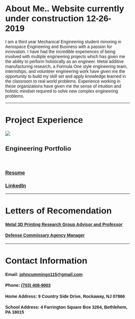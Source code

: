 # About Me.. Website currently under construction 12-26-2019

I am a third year Mechanical Engineering student minoring in Aerospace Engineering and Business with a passion for innovation. I have had the incredible experiences of being involved with multiple engineering projects which has given me the ability to perform holistically as an engineer. Metal additive manufacturing research, a Formula One style engineering team, internships, and volunteer engineering work have given me the opportunity to build my skill set and apply knowledge learned in the classroom to real world problems. Experience working in these organizations have given me the sense of intuition and holistic mindset required to solve new complex engineering problems.

***

# Project Experience

<html>
<head>
<meta name="viewport" content="width=device-width, initial-scale=1">
<style>
* {
  box-sizing: border-box;
}

body {

}

.container {
  position: relative;
  max-width: 400px;
  margin: 0 auto;
}

.container img {vertical-align: middle;}
.container img {horizontal-align: left;}

.container .content {
  position: absolute;
  bottom: 0;
  background: rgba(255, 255, 255, 0.8); /* Black background with 0.5 opacity */
  color: #f1f1f1;
  width: 100%;
  height: 20%;
  padding: 20px;
}
</style>
</head>
<body>


<div class="container">
    <a href="./portfolio.pdf">
      <img src="https://raw.githubusercontent.com/jfc221/website/master/assets/EngineeringPortfolioThumb.png">
     </a>
  <div class="content">
    <h2>Engineering Portfolio</h2>
  </div>
</div>

</body>
</html>







<html>
<head>
<meta name="viewport" content="width=device-width, initial-scale=1">
<style>
* {box-sizing: border-box;}
body {font-family: Verdana, sans-serif;}
.mySlides {display: none;}
img {vertical-align: middle;}

/* Slideshow container */
.slideshow-container {
  max-width: 1000px;
  position: relative;
  margin: auto;
}

/* Caption text */
.text {
  color: #f2f2f2;
  font-size: 15px;
  padding: 8px 12px;
  position: absolute;
  bottom: 8px;
  width: 100%;
  text-align: center;
}

/* Number text (1/3 etc) */
.numbertext {
  color: #f2f2f2;
  font-size: 12px;
  padding: 8px 12px;
  position: absolute;
  top: 0;
}

/* The dots/bullets/indicators */
.dot {
  height: 15px;
  width: 15px;
  margin: 0 2px;
  background-color: #bbb;
  border-radius: 50%;
  display: inline-block;
  transition: background-color 0.6s ease;
}

.active {
  background-color: #717171;
}

/* Fading animation */
.fade {
  -webkit-animation-name: fade;
  -webkit-animation-duration: 1.5s;
  animation-name: fade;
  animation-duration: 1.5s;
}

@-webkit-keyframes fade {
  from {opacity: .4} 
  to {opacity: 1}
}

@keyframes fade {
  from {opacity: .4} 
  to {opacity: 1}
}

/* On smaller screens, decrease text size */
@media only screen and (max-width: 300px) {
  .text {font-size: 11px}
}
</style>
</head>
<body>

<div class="slideshow-container">

<div class="mySlides fade">
  <div class="numbertext">1 / 3</div>
  <a href="./portfolio.pdf">
      <img src="https://raw.githubusercontent.com/jfc221/website/master/assets/Slide1.png">
  </a>
  <div class="text">Caption Text</div>
</div>

<div class="mySlides fade">
  <div class="numbertext">2 / 3</div>
 <a href="./portfolio.pdf">
      <img src="https://raw.githubusercontent.com/jfc221/website/master/assets/Slide2.png">
     </a>
  <div class="text">Caption Two</div>
</div>

<div class="mySlides fade">
  <div class="numbertext">3 / 3</div>
 <a href="./portfolio.pdf">
      <img src="https://raw.githubusercontent.com/jfc221/website/master/assets/Slide3.png">
     </a>
  <div class="text">Caption Three</div>
</div>

<div class="mySlides fade">
  <div class="numbertext">4 / 3</div>
 <a href="./portfolio.pdf">
      <img src="https://raw.githubusercontent.com/jfc221/website/master/assets/Slide4.png">
     </a>
  <div class="text">Caption Four</div>
</div>

<div class="mySlides fade">
  <div class="numbertext">5 / 3</div>
 <a href="./portfolio.pdf">
      <img src="https://raw.githubusercontent.com/jfc221/website/master/assets/Slide5.png">
     </a>
  <div class="text">Caption Five</div>
</div>

<div class="mySlides fade">
  <div class="numbertext">6 / 3</div>
 <a href="./portfolio.pdf">
      <img src="https://raw.githubusercontent.com/jfc221/website/master/assets/Slide6.png">
     </a>
  <div class="text">Caption Three</div>
</div>

<div class="mySlides fade">
  <div class="numbertext">7 / 3</div>
 <a href="./portfolio.pdf">
      <img src="https://raw.githubusercontent.com/jfc221/website/master/assets/Slide7.png">
     </a>
  <div class="text">Caption Three</div>
</div>

<div class="mySlides fade">
  <div class="numbertext">8 / 3</div>
 <a href="./portfolio.pdf">
      <img src="https://raw.githubusercontent.com/jfc221/website/master/assets/Slide8.png">
     </a>
  <div class="text">Caption Three</div>
</div>

<div class="mySlides fade">
  <div class="numbertext">9 / 3</div>
 <a href="./portfolio.pdf">
      <img src="https://raw.githubusercontent.com/jfc221/website/master/assets/Slide9.png">
     </a>
  <div class="text">Caption Three</div>
</div>

<div class="mySlides fade">
  <div class="numbertext">10 / 3</div>
 <a href="./portfolio.pdf">
      <img src="https://raw.githubusercontent.com/jfc221/website/master/assets/Slide10.png">
     </a>
  <div class="text">Caption Three</div>
</div>

<div class="mySlides fade">
  <div class="numbertext">11 / 3</div>
 <a href="./portfolio.pdf">
      <img src="https://raw.githubusercontent.com/jfc221/website/master/assets/Slide11.png">
     </a>
  <div class="text">Caption Eleven</div>
</div>

<div class="mySlides fade">
  <div class="numbertext">12 / 3</div>
 <a href="./portfolio.pdf">
      <img src="https://raw.githubusercontent.com/jfc221/website/master/assets/Slide12.png">
     </a>
  <div class="text">Caption Twelve</div>
</div>

</div>
<br>

<div style="text-align:center">
  <span class="dot"></span> 
  <span class="dot"></span> 
  <span class="dot"></span> 
  <span class="dot"></span> 
  <span class="dot"></span> 
  <span class="dot"></span>
  <span class="dot"></span> 
  <span class="dot"></span> 
  <span class="dot"></span> 
  <span class="dot"></span> 
  <span class="dot"></span> 
  <span class="dot"></span> 
</div>

<script>
var slideIndex = 0;
showSlides();

function showSlides() {
  var i;
  var slides = document.getElementsByClassName("mySlides");
  var dots = document.getElementsByClassName("dot");
  for (i = 0; i < slides.length; i++) {
    slides[i].style.display = "none";  
  }
  slideIndex++;
  if (slideIndex > slides.length) {slideIndex = 1}    
  for (i = 0; i < dots.length; i++) {
    dots[i].className = dots[i].className.replace(" active", "");
  }
  slides[slideIndex-1].style.display = "block";  
  dots[slideIndex-1].className += " active";
  setTimeout(showSlides, 4000); // Change image every 2 seconds
}
</script>

</body>
</html> 
  
  

### [Resume](./resume.pdf)


### [LinkedIn](http://linkedin.com/in/john-cummings1)

 
***

# Letters of Recomendation

#### [Metal 3D Printing Research Group Advisor and Professor](./hadenlor.pdf)

#### [Defense Commissary Agency Manager](./decalor.pdf)

***

# Contact Information

#### Email: [johncummings115@gmail.com](mailto:johncummings115@gmail.com)

#### Phone: [(703) 408-9003](tel:703-408-9003)

#### Home Address: 9 Country Side Drive, Rockaway, NJ 07866

#### School Address: 4 Farrington Square Box 3264, Bethlehem, PA 18015
